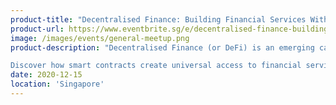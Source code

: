 ```yaml
---
product-title: "Decentralised Finance: Building Financial Services With Smart Contracts"
product-url: https://www.eventbrite.sg/e/decentralised-finance-building-financial-services-with-smart-contracts-tickets-84576507611
image: /images/events/general-meetup.png
product-description: "Decentralised Finance (or DeFi) is an emerging category of financial applications that are being developed on top of trustless networks.

Discover how smart contracts create universal access to financial services and how you can get started in DeFi."  
date: 2020-12-15
location: 'Singapore'
---
```

